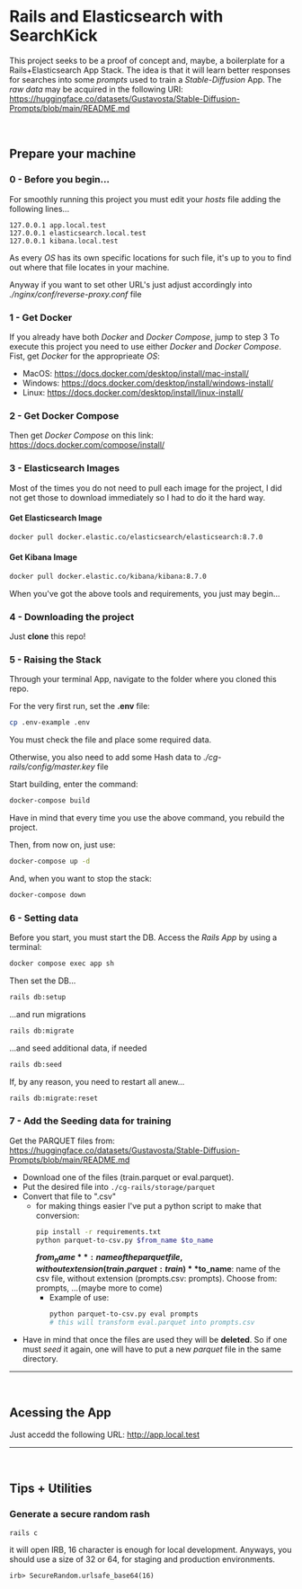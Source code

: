 # Rails and Elasticsearch with SearchKick

This project seeks to be a proof of concept and, maybe, a boilerplate for a Rails+Elasticsearch App Stack.
The idea is that it will learn better responses for searches into some *prompts* used to train a *Stable-Diffusion* App. The *raw data* may be acquired in the following URI: https://huggingface.co/datasets/Gustavosta/Stable-Diffusion-Prompts/blob/main/README.md

<br>

## Prepare your machine

### 0 - Before you begin...
For smoothly running this project you must edit your _hosts_ file adding the following lines...
```
127.0.0.1 app.local.test
127.0.0.1 elasticsearch.local.test
127.0.0.1 kibana.local.test
```
As every _OS_ has its own specific locations for such file, it's up to you to find out where that file locates in your machine.

Anyway if you want to set other URL's just adjust accordingly into *./nginx/conf/reverse-proxy.conf* file


### 1 - Get Docker
If you already have both *Docker* and *Docker Compose*, jump to step 3
To execute this project you need to use either _Docker_ and _Docker Compose_.
Fist, get *Docker* for the approprieate _OS_:
- MacOS: https://docs.docker.com/desktop/install/mac-install/
- Windows: https://docs.docker.com/desktop/install/windows-install/
- Linux: https://docs.docker.com/desktop/install/linux-install/

### 2 - Get Docker Compose
Then get *Docker Compose* on this link: https://docs.docker.com/compose/install/

### 3 - Elasticsearch Images
Most of the times you do not need to pull each image for the project, I did not get those to download immediately so I had to do it the hard way.

#### Get Elasticsearch Image
```bash
docker pull docker.elastic.co/elasticsearch/elasticsearch:8.7.0
```

#### Get Kibana Image
```bash
docker pull docker.elastic.co/kibana/kibana:8.7.0
```

When you've got the above tools and requirements, you just may begin...

### 4 - Downloading the project

Just **clone** this repo!

### 5 - Raising the Stack

Through your terminal App, navigate to the folder where you cloned this repo.

For the very first run, set the **.env** file:
```Bash
cp .env-example .env
```
You must check the file and place some required data.

Otherwise, you also need to add some Hash data to *./cg-rails/config/master.key* file

Start building, enter the command:
```Bash
docker-compose build
```

Have in mind that every time you use the above command, you rebuild the project.

Then, from now on, just use:
```Bash
docker-compose up -d
```

And, when you want to stop the stack:
```Bash
docker-compose down
```

### 6 - Setting data

Before you start, you must start the DB.
Access the *Rails App* by using a terminal:
```bash
docker compose exec app sh
```
Then set the DB...
```bash
rails db:setup
```
...and run migrations
```bash
rails db:migrate
```
...and seed additional data, if needed
```bash
rails db:seed
```
If, by any reason, you need to restart all anew...
```bash
rails db:migrate:reset
```


### 7 - Add the Seeding data for training

Get the PARQUET files from: https://huggingface.co/datasets/Gustavosta/Stable-Diffusion-Prompts/blob/main/README.md

- Download one of the files (train.parquet or eval.parquet).
- Put the desired file into ```./cg-rails/storage/parquet```
- Convert that file to ".csv"
	- for making things easier I've put a python script to make that conversion:
	  ```bash
	  pip install -r requirements.txt
	  python parquet-to-csv.py $from_name $to_name
	  ```
	  **$from_name**: name of the parquet file, without extension (train.parquet: train)
	  **$to_name**: name of the csv file, without extension (prompts.csv: prompts). Choose from: prompts, ...(maybe more to come)
	  - Example of use:
	    ```bash
	    python parquet-to-csv.py eval prompts
	    # this will transform eval.parquet into prompts.csv
	    ```
- Have in mind that once the files are used they will be **deleted**. So if one must *seed* it again, one will have to put a new *parquet* file in the same directory.

___
</br>

## Acessing the App
Just accedd the following URL:
http://app.local.test
___
</br>

## Tips + Utilities

### Generate a secure random rash

```bash
rails c
```
it will open IRB, 16 character is enough for local development. Anyways, you should use a size of 32 or 64, for staging and production environments.
```irb
irb> SecureRandom.urlsafe_base64(16)
```
